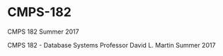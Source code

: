 # CMPS-182
CMPS 182 Summer 2017

CMPS 182 - Database Systems 
Professor David L. Martin
Summer 2017
